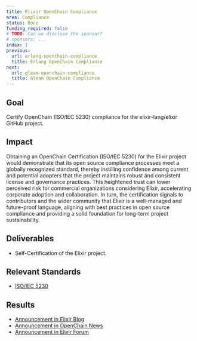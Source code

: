 ```yaml
---
title: Elixir OpenChain Compliance
area: Compliance
status: Done
funding_required: false
# TODO: Can we disclose the sponsor?
# sponsors: ...
index: 1
previous:
  url: erlang-openchain-compliance
  title: Erlang OpenChain Compliance
next:
  url: gleam-openchain-compliance
  title: Gleam OpenChain Compliance
---
```


## Goal

Certify OpenChain (ISO/IEC 5230) compliance for the elixir-lang/elixir GitHub
project.

## Impact

Obtaining an OpenChain Certification (ISO/IEC 5230) for the Elixir project would
demonstrate that its open source compliance processes meet a globally recognized
standard, thereby instilling confidence among current and potential adopters
that the project maintains robust and consistent license and governance
practices. This heightened trust can lower perceived risk for commercial
organizations considering Elixir, accelerating corporate adoption and
collaboration. In turn, the certification signals to contributors and the wider
community that Elixir is a well-managed and future-proof language, aligning with
best practices in open source compliance and providing a solid foundation for
long-term project sustainability.

## Deliverables

* Self-Certification of the Elixir project.

## Relevant Standards

* [ISO/IEC 5230](https://www.iso.org/standard/81039.html)

## Results

* [Announcement in Elixir Blog](https://elixir-lang.org/blog/2025/02/26/elixir-openchain-certification/)
* [Announcement in OpenChain News](https://openchainproject.org/news/2025/02/26/elixir-iso-iec-5230)
* [Announcement in Elixir Forum](https://elixirforum.com/t/announcing-elixir-openchain-iso-iec-5230-certification/69637)

